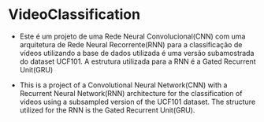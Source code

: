 # VideoClassification
-  Este é um projeto de uma Rede Neural Convolucional(CNN) com uma arquitetura de Rede Neural Recorrente(RNN) para a classificação de vídeos utilizando a base de dados utilizada é uma versão subamostrada do dataset UCF101. A estrutura utilizada para a RNN é a Gated Recurrent Unit(GRU)

-  This is a project of a Convolutional Neural Network(CNN) with a Recurrent Neural Network(RNN) architecture for the classification of videos using a subsampled version of the UCF101 dataset. The structure utilized for the RNN is the Gated Recurrent Unit(GRU).
